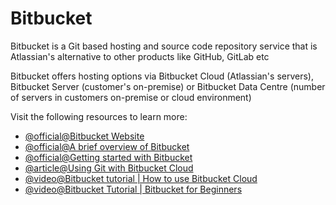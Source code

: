 # Bitbucket

Bitbucket is a Git based hosting and source code repository service that is Atlassian's alternative to other products like GitHub, GitLab etc

Bitbucket offers hosting options via Bitbucket Cloud (Atlassian's servers), Bitbucket Server (customer's on-premise) or Bitbucket Data Centre (number of servers in customers on-premise or cloud environment)

Visit the following resources to learn more:

- [@official@Bitbucket Website](https://bitbucket.org/product)
- [@official@A brief overview of Bitbucket](https://bitbucket.org/product/guides/getting-started/overview#a-brief-overview-of-bitbucket)
- [@official@Getting started with Bitbucket](https://bitbucket.org/product/guides/basics/bitbucket-interface)
- [@article@Using Git with Bitbucket Cloud](https://www.atlassian.com/git/tutorials/learn-git-with-bitbucket-cloud)
- [@video@Bitbucket tutorial | How to use Bitbucket Cloud](https://www.youtube.com/watch?v=M44nEyd_5To)
- [@video@Bitbucket Tutorial | Bitbucket for Beginners](https://www.youtube.com/watch?v=i5T-DB8tb4A)
